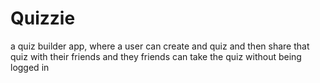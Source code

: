 # Quizzie
 a quiz builder app, where a user can create and quiz and then share that quiz with their friends and they friends can take the quiz without being logged in

